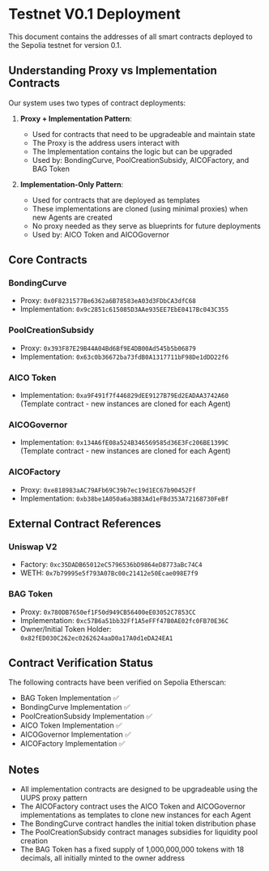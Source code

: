 # Testnet V0.1 Deployment

This document contains the addresses of all smart contracts deployed to the Sepolia testnet for version 0.1.

## Understanding Proxy vs Implementation Contracts

Our system uses two types of contract deployments:

1. **Proxy + Implementation Pattern**:
   - Used for contracts that need to be upgradeable and maintain state
   - The Proxy is the address users interact with
   - The Implementation contains the logic but can be upgraded
   - Used by: BondingCurve, PoolCreationSubsidy, AICOFactory, and BAG Token

2. **Implementation-Only Pattern**:
   - Used for contracts that are deployed as templates
   - These implementations are cloned (using minimal proxies) when new Agents are created
   - No proxy needed as they serve as blueprints for future deployments
   - Used by: AICO Token and AICOGovernor

## Core Contracts

### BondingCurve
- Proxy: `0x0F8231577Be6362a6B78583eA03d3FDbCA3dfC68`
- Implementation: `0x9c2851c615085D3AAe935EE7EbE0417Bc043C355`

### PoolCreationSubsidy
- Proxy: `0x393F87E29B44A04Bd6Bf9E4DB00Ad545b5b06879`
- Implementation: `0x63c0b36672ba73fdB0A1317711bF98De1dDD22f6`

### AICO Token
- Implementation: `0xa9F491f7f446829dEE9127B79Ed2EADAA3742A60`
(Template contract - new instances are cloned for each Agent)

### AICOGovernor
- Implementation: `0x134A6fE08a524B346569585d36E3Fc206BE1399C`
(Template contract - new instances are cloned for each Agent)

### AICOFactory
- Proxy: `0xe818983aAC79AFb69C39b7ec19d1EC67b90452Ff`
- Implementation: `0xb38be1A050a6a3B83Ad1eFBd353A72168730FeBf`

## External Contract References

### Uniswap V2
- Factory: `0xc35DADB65012eC5796536bD9864eD8773aBc74C4`
- WETH: `0x7b79995e5f793A07Bc00c21412e50Ecae098E7f9`

### BAG Token
- Proxy: `0x780DB7650ef1F50d949CB56400eE03052C7853CC`
- Implementation: `0xc57B6a51bb32Ff1A5eFFf47B0AE02fc0FB70E36C`
- Owner/Initial Token Holder: `0x82fED030C262ec0262624aaD0a17A0d1eDA24EA1`

## Contract Verification Status

The following contracts have been verified on Sepolia Etherscan:
- BAG Token Implementation ✅
- BondingCurve Implementation ✅
- PoolCreationSubsidy Implementation ✅
- AICO Token Implementation ✅
- AICOGovernor Implementation ✅
- AICOFactory Implementation ✅

## Notes
- All implementation contracts are designed to be upgradeable using the UUPS proxy pattern
- The AICOFactory contract uses the AICO Token and AICOGovernor implementations as templates to clone new instances for each Agent
- The BondingCurve contract handles the initial token distribution phase
- The PoolCreationSubsidy contract manages subsidies for liquidity pool creation
- The BAG Token has a fixed supply of 1,000,000,000 tokens with 18 decimals, all initially minted to the owner address 